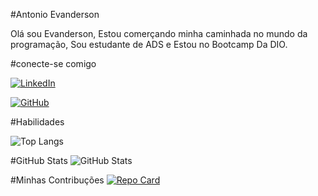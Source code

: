 #Antonio Evanderson

Olá sou Evanderson, Estou comerçando minha caminhada no mundo da programação, Sou estudante de ADS e Estou no Bootcamp Da DIO.

#conecte-se comigo

[![LinkedIn](https://img.shields.io/badge/LinkedIn-0077B5?style=for-the-badge&logo=linkedin&logoColor=white)](https://www.linkedin.com/in/antonio-evanderson-de-melo-barros-436438270/)

[![GitHub](https://img.shields.io/badge/GitHub-100000?style=for-the-badge&logo=github&logoColor=white)](https://github.com/AntEvanderson)


#Habilidades

![Top Langs](https://github-readme-stats-git-masterrstaa-rickstaa.vercel.app/api/top-langs/?username=AntEvanderson&bg_color=000&border_color=30A3DC&title_color=E94D5F&text_color=FFF)

#GitHub Stats
![GitHub Stats](https://github-readme-stats.vercel.app/api?username=AntEvanderson&theme=transparent&bg_color=000&border_color=30A3DC&show_icons=true&icon_color=30A3DC&title_color=E94D5F&text_color=fff&hide_title=true&hide=stars)

#Minhas Contribuções
[![Repo Card](https://github-readme-stats.vercel.app/api/pin/?username=AntEvanderson&repo=dio-lab-open-source&bg_color=000&border_color=30A3DC&show_icons=true&icon_color=30A3DC&title_color=E94D5F&text_color=FFF)](https://github.com/AntEvanderson/dio-lab-open-source)


